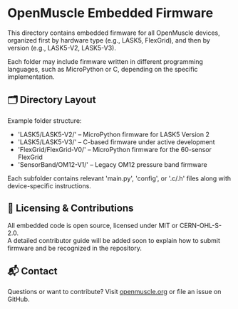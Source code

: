 # OpenMuscle Embedded Firmware

This directory contains embedded firmware for all OpenMuscle devices, organized first by hardware type (e.g., LASK5, FlexGrid), and then by version (e.g., LASK5-V2, LASK5-V3).

Each folder may include firmware written in different programming languages, such as MicroPython or C, depending on the specific implementation.

## 🗂 Directory Layout

Example folder structure:

- 'LASK5/LASK5-V2/' – MicroPython firmware for LASK5 Version 2  
- 'LASK5/LASK5-V3/' – C-based firmware under active development  
- 'FlexGrid/FlexGrid-V0/' – MicroPython firmware for the 60-sensor FlexGrid  
- 'SensorBand/OM12-V1/' – Legacy OM12 pressure band firmware

Each subfolder contains relevant 'main.py', 'config', or '.c/.h' files along with device-specific instructions.

## 📜 Licensing & Contributions

All embedded code is open source, licensed under MIT or CERN-OHL-S-2.0.  
A detailed contributor guide will be added soon to explain how to submit firmware and be recognized in the repository.

## 📬 Contact

Questions or want to contribute? Visit [openmuscle.org](https://openmuscle.org) or file an issue on GitHub.

